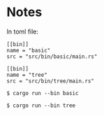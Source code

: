 # Notes

In toml file:
```
[[bin]]
name = "basic"
src = "src/bin/basic/main.rs"

[[bin]]
name = "tree"
src = "src/bin/tree/main.rs"
```

```
$ cargo run --bin basic

$ cargo run --bin tree
```

